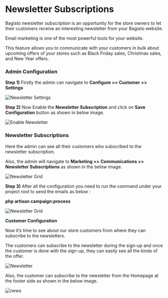 # Newsletter Subscriptions

Bagisto newsletter subscription is an opportunity for the store owners to let their customers receive an interesting newsletter from your Bagisto website.

Email marketing is one of the most powerful tools for your website.

This feature allows you to communicate with your customers in bulk about upcoming offers of your stores such as Black Friday sales, Christmas sales, and New Year offers.

### Admin Configuration

**Step 1)** Firstly the admin can navigate to **Configure >> Customer >> Settings**

<img src="/images/marketing/newsletterSettings.png" alt="Newsletter Settings" />

**Step 2)** Now Enable the **Newsletter Subscription** and click on **Save Configuration** button as shown in below image.

<img src="/images/marketing/enableNewsletter.png" alt="Enable Newsletter" />

### Newsletter Subscriptions

Here the admin can see all their customers who subscribed to the newsletter subscription.

Also, the admin will navigate to **Marketing >> Communications >> Newsletter Subscriptions** as shown in the below image.

<img src="/images/marketing/newsletterGrid.png" alt="Newsletter Grid" />

**Step 3)** After all the configuration you need to run the command under your project root to send the emails as below :

**php artisan campaign:process**

<img src="/images/marketing/command.png" alt="Newsletter Grid" />

**Customer Configuration**

Now it’s time to see about our store customers from where they can subscribe to the newsletters.

The customers can subscribe to the newsletter during the sign-up and once the customer is done with the sign-up, they can easily see all the kinds of the offer.

<img src="/images/marketing/newsletter.png" alt="Newsletter" />

Also, the customer can subscribe to the newsletter from the Homepage at the footer side as shown in the below image.

<img src="/images/marketing/news.png" alt="news" />


